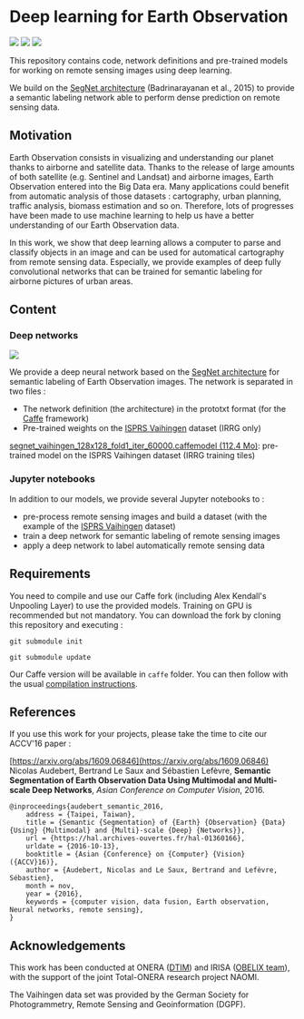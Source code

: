 # Deep learning for Earth Observation

![](https://lut.im/hCESNeToVY/qrK3KIIi1gcF8ZJD)
![](https://lut.im/gaJPw4ny09/7YziLBwPR2o0kdKd)
![](https://lut.im/i5zoaeshn2/w7IKoiAfoNZGDVmq)

This repository contains code, network definitions and pre-trained models for working on remote sensing images using deep learning.

We build on the [SegNet architecture](https://github.com/alexgkendall/SegNet-Tutorial) (Badrinarayanan et al., 2015) to provide a semantic labeling network able to perform dense prediction on remote sensing data.

## Motivation

Earth Observation consists in visualizing and understanding our planet thanks to airborne and satellite data. Thanks to the release of large amounts of both satellite (e.g. Sentinel and Landsat) and airborne images, Earth Observation entered into the Big Data era. Many applications could benefit from automatic analysis of those datasets : cartography, urban planning, traffic analysis, biomass estimation and so on. Therefore, lots of progresses have been made to use machine learning to help us have a better understanding of our Earth Observation data.

In this work, we show that deep learning allows a computer to parse and classify objects in an image and can be used for automatical cartography from remote sensing data. Especially, we provide examples of deep fully convolutional networks that can be trained for semantic labeling for airborne pictures of urban areas.

## Content

### Deep networks

![](https://lut.im/pexiZxMS7n/MlVhwOQXHz1Va0Yl)

We provide a deep neural network based on the [SegNet architecture](https://arxiv.org/abs/1511.02680) for semantic labeling of Earth Observation images. The network is separated in two files :
  * The network definition (the architecture) in the prototxt format (for the [Caffe](https://github.com/bvlc/caffe) framework)
  * Pre-trained weights on the [ISPRS Vaihingen](http://www2.isprs.org/commissions/comm3/wg4/2d-sem-label-vaihingen.html) dataset (IRRG only)
  
[segnet_vaihingen_128x128_fold1_iter_60000.caffemodel (112.4 Mo)](https://drive.google.com/open?id=0B8XVGOkhuqDTTmh2UDFlYWdpV28): pre-trained model on the ISPRS Vaihingen dataset (IRRG training tiles)

### Jupyter notebooks

In addition to our models, we provide several Jupyter notebooks to :
  * pre-process remote sensing images and build a dataset (with the example of the [ISPRS Vaihingen](http://www2.isprs.org/commissions/comm3/wg4/2d-sem-label-vaihingen.html) dataset)
  * train a deep network for semantic labeling of remote sensing images
  * apply a deep network to label automatically remote sensing data

## Requirements

You need to compile and use our Caffe fork (including Alex Kendall's Unpooling Layer) to use the provided models. Training on GPU is recommended but not mandatory. You can download the fork by cloning this repository and executing :
```
git submodule init

git submodule update
```

Our Caffe version will be available in `caffe` folder. You can then follow with the usual [compilation instructions](http://caffe.berkeleyvision.org/installation.html#compilation).

## References

If you use this work for your projects, please take the time to cite our ACCV'16 paper :

[https://arxiv.org/abs/1609.06846](https://arxiv.org/abs/1609.06846) Nicolas Audebert, Bertrand Le Saux and Sébastien Lefèvre, **Semantic Segmentation of Earth Observation Data Using Multimodal and Multi-scale Deep Networks**, *Asian Conference on Computer Vision*, 2016.
```
@inproceedings{audebert_semantic_2016,
    address = {Taipei, Taiwan},
    title = {Semantic {Segmentation} of {Earth} {Observation} {Data} {Using} {Multimodal} and {Multi}-scale {Deep} {Networks}},
    url = {https://hal.archives-ouvertes.fr/hal-01360166},
    urldate = {2016-10-13},
    booktitle = {Asian {Conference} on {Computer} {Vision} ({ACCV}16)},
    author = {Audebert, Nicolas and Le Saux, Bertrand and Lefèvre, Sébastien},
    month = nov,
    year = {2016},
    keywords = {computer vision, data fusion, Earth observation, Neural networks, remote sensing},
}
```

## Acknowledgements

This work has been conducted at ONERA ([DTIM](http://www.onera.fr/en/dtim)) and IRISA ([OBELIX team](https://www-obelix.irisa.fr/)), with the support of the joint Total-ONERA research project NAOMI.

The Vaihingen data set was provided by the German Society for Photogrammetry, Remote Sensing and Geoinformation (DGPF).

